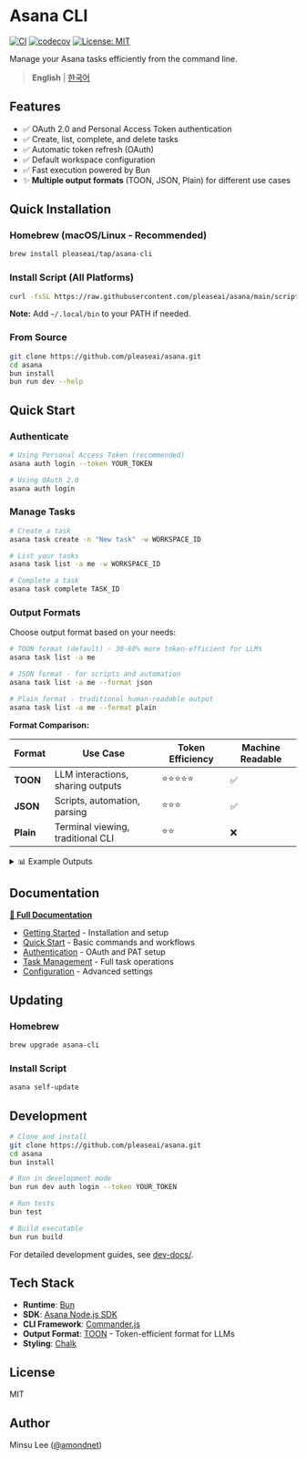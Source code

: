 # Asana CLI

[![CI](https://github.com/pleaseai/asana/actions/workflows/ci.yml/badge.svg)](https://github.com/pleaseai/asana/actions/workflows/ci.yml)
[![codecov](https://codecov.io/gh/pleaseai/asana/branch/main/graph/badge.svg)](https://codecov.io/gh/pleaseai/asana)
[![License: MIT](https://img.shields.io/badge/License-MIT-yellow.svg)](https://opensource.org/licenses/MIT)

Manage your Asana tasks efficiently from the command line.

> **English** | [한국어](./README.ko.md)

## Features

- ✅ OAuth 2.0 and Personal Access Token authentication
- ✅ Create, list, complete, and delete tasks
- ✅ Automatic token refresh (OAuth)
- ✅ Default workspace configuration
- ✅ Fast execution powered by Bun
- ✨ **Multiple output formats** (TOON, JSON, Plain) for different use cases

## Quick Installation

### Homebrew (macOS/Linux - Recommended)

```bash
brew install pleaseai/tap/asana-cli
```

### Install Script (All Platforms)

```bash
curl -fsSL https://raw.githubusercontent.com/pleaseai/asana/main/scripts/install.sh | sh
```

**Note:** Add `~/.local/bin` to your PATH if needed.

### From Source

```bash
git clone https://github.com/pleaseai/asana.git
cd asana
bun install
bun run dev --help
```

## Quick Start

### Authenticate

```bash
# Using Personal Access Token (recommended)
asana auth login --token YOUR_TOKEN

# Using OAuth 2.0
asana auth login
```

### Manage Tasks

```bash
# Create a task
asana task create -n "New task" -w WORKSPACE_ID

# List your tasks
asana task list -a me -w WORKSPACE_ID

# Complete a task
asana task complete TASK_ID
```

### Output Formats

Choose output format based on your needs:

```bash
# TOON format (default) - 30-60% more token-efficient for LLMs
asana task list -a me

# JSON format - for scripts and automation
asana task list -a me --format json

# Plain format - traditional human-readable output
asana task list -a me --format plain
```

**Format Comparison:**

| Format | Use Case | Token Efficiency | Machine Readable |
|--------|----------|------------------|------------------|
| **TOON** | LLM interactions, sharing outputs | ⭐⭐⭐⭐⭐ | ✅ |
| **JSON** | Scripts, automation, parsing | ⭐⭐⭐ | ✅ |
| **Plain** | Terminal viewing, traditional CLI | ⭐⭐ | ❌ |

<details>
<summary>📊 Example Outputs</summary>

**TOON Format** (default):
```
tasks[3]{gid,name,completed}:
  "1234567890",Setup authentication,true
  "1234567891",Add task commands,false
  "1234567892",Write documentation,false
```

**JSON Format**:
```json
{
  "tasks": [
    { "gid": "1234567890", "name": "Setup authentication", "completed": true },
    { "gid": "1234567891", "name": "Add task commands", "completed": false },
    { "gid": "1234567892", "name": "Write documentation", "completed": false }
  ]
}
```

**Plain Format**:
```
Tasks (3):

✓ 1234567890 - Setup authentication
○ 1234567891 - Add task commands
○ 1234567892 - Write documentation
```

</details>

## Documentation

**[📖 Full Documentation](https://asana.pleaseai.dev/)**

- [Getting Started](https://asana.pleaseai.dev/en/guide/getting-started) - Installation and setup
- [Quick Start](https://asana.pleaseai.dev/en/guide/quick-start) - Basic commands and workflows
- [Authentication](https://asana.pleaseai.dev/en/features/authentication) - OAuth and PAT setup
- [Task Management](https://asana.pleaseai.dev/en/features/task-management) - Full task operations
- [Configuration](https://asana.pleaseai.dev/en/features/configuration) - Advanced settings

## Updating

### Homebrew

```bash
brew upgrade asana-cli
```

### Install Script

```bash
asana self-update
```

## Development

```bash
# Clone and install
git clone https://github.com/pleaseai/asana.git
cd asana
bun install

# Run in development mode
bun run dev auth login --token YOUR_TOKEN

# Run tests
bun test

# Build executable
bun run build
```

For detailed development guides, see [dev-docs/](./dev-docs/).

## Tech Stack

- **Runtime**: [Bun](https://bun.sh)
- **SDK**: [Asana Node.js SDK](https://github.com/Asana/node-asana)
- **CLI Framework**: [Commander.js](https://github.com/tj/commander.js)
- **Output Format**: [TOON](https://github.com/johannschopplich/toon) - Token-efficient format for LLMs
- **Styling**: [Chalk](https://github.com/chalk/chalk)

## License

MIT

## Author

Minsu Lee ([@amondnet](https://github.com/amondnet))
